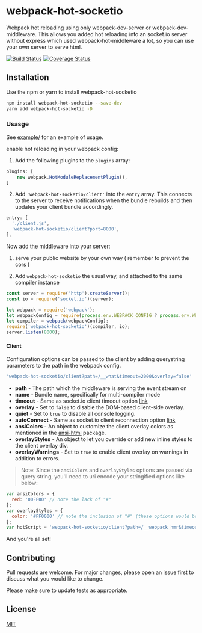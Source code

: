 # webpack-hot-socketio

Webpack hot reloading using only webpack-dev-server or webpack-dev-middleware. This allows you added hot reloading into an socket.io server without express which used webpack-hot-middleware a lot, so you can use your own server to serve html.


[![Build Status](https://travis-ci.org/gcaaa31928/webpack-hot-socketio.svg?branch=master)](https://travis-ci.org/gcaaa31928/webpack-hot-socketio)
[![Coverage Status](https://coveralls.io/repos/github/gcaaa31928/webpack-hot-socketio/badge.svg?branch=master)](https://coveralls.io/github/gcaaa31928/webpack-hot-socketio?branch=master)

## Installation

Use the npm or yarn to install webpack-hot-socketio
```bash
npm install webpack-hot-socketio --save-dev
yarn add webpack-hot-socketio -D
```

### Usasge

See [example/](./example/) for an example of usage.

 enable hot reloading in your webpack config:
 
1. Add the following plugins to the `plugins` array:
```js
plugins: [
    new webpack.HotModuleReplacementPlugin(),
]
```
2. Add `'webpack-hot-socketio/client'` into the `entry` array.
This connects to the server to receive notifications when the bundle
rebuilds and then updates your client bundle accordingly.
```js
entry: [
  './client.js',
  'webpack-hot-socketio/client?port=8000',
],
```

Now add the middleware into your server:

1. serve your public website by your own way ( remember to prevent the cors )

1. Add `webpack-hot-socketio` the usual way, and attached to the same compiler instance
```js
const server = require('http').createServer();
const io = require('socket.io')(server);

let webpack = require('webpack');
let webpackConfig = require(process.env.WEBPACK_CONFIG ? process.env.WEBPACK_CONFIG : './webpack.config');
let compiler = webpack(webpackConfig);
require('webpack-hot-socketio')(compiler, io);
server.listen(8000);
``` 

#### Client
Configuration options can be passed to the client by adding querystring parameters to the path in the webpack config.

```js
'webpack-hot-socketio/client?path=/__what&timeout=2000&overlay=false'
```

* **path** - The path which the middleware is serving the event stream on
* **name** - Bundle name, specifically for multi-compiler mode
* **timeout** - Same as socket.io client timeout option [link](https://socket.io/docs/client-api/#manager-timeout-value)
* **overlay** - Set to `false` to disable the DOM-based client-side overlay.
* **quiet** - Set to `true` to disable all console logging.
* **autoConnect** - Same as socket.io client reconnection option [link](https://socket.io/docs/client-api/)
* **ansiColors** - An object to customize the client overlay colors as mentioned in the [ansi-html](https://github.com/Tjatse/ansi-html/blob/99ec49e431c70af6275b3c4e00c7be34be51753c/README.md#set-colors) package.
* **overlayStyles** - An object to let you override or add new inline styles to the client overlay div.
* **overlayWarnings** - Set to `true` to enable client overlay on warnings in addition to errors.

> Note:
> Since the `ansiColors` and `overlayStyles` options are passed via query string, you'll need to uri encode your stringified options like below:

```js
var ansiColors = {
  red: '00FF00' // note the lack of "#"
};
var overlayStyles = {
  color: '#FF0000' // note the inclusion of "#" (these options would be the equivalent of div.style[option] = value)
};
var hotScript = 'webpack-hot-socketio/client?path=/__webpack_hmr&timeout=20000&reload=true&ansiColors=' + encodeURIComponent(JSON.stringify(ansiColors)) + '&overlayStyles=' + encodeURIComponent(JSON.stringify(overlayStyles));
```

And you're all set!

## Contributing
Pull requests are welcome. For major changes, please open an issue first to discuss what you would like to change.

Please make sure to update tests as appropriate.


## License
[MIT](https://choosealicense.com/licenses/mit/)
